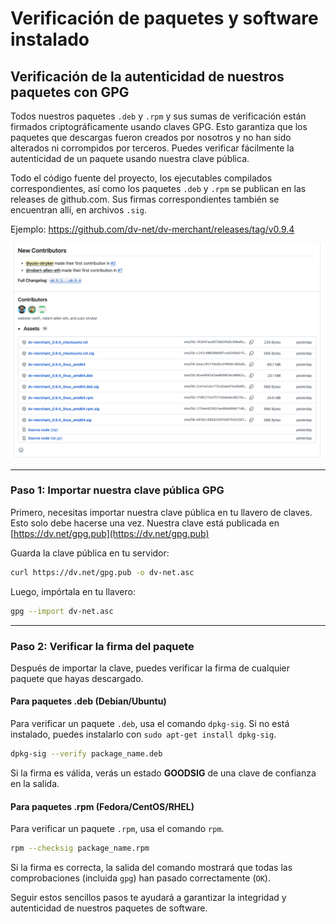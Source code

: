 # Verificación de paquetes y software instalado

## Verificación de la autenticidad de nuestros paquetes con GPG

Todos nuestros paquetes `.deb` y `.rpm` y sus sumas de verificación están firmados criptográficamente usando claves GPG. Esto garantiza que los paquetes que descargas fueron creados por nosotros y no han sido alterados ni corrompidos por terceros. Puedes verificar fácilmente la autenticidad de un paquete usando nuestra clave pública.

Todo el código fuente del proyecto, los ejecutables compilados correspondientes, así como los paquetes `.deb` y `.rpm` se publican en las releases de github.com. Sus firmas correspondientes también se encuentran allí, en archivos `.sig`.

Ejemplo: https://github.com/dv-net/dv-merchant/releases/tag/v0.9.4

![github-signed-assets.png](../../assets/images/security/github-signed-assets.png)

-----

### Paso 1: Importar nuestra clave pública GPG

Primero, necesitas importar nuestra clave pública en tu llavero de claves. Esto solo debe hacerse una vez. Nuestra clave está publicada en [https://dv.net/gpg.pub](https://dv.net/gpg.pub)

Guarda la clave pública en tu servidor:

```bash
curl https://dv.net/gpg.pub -o dv-net.asc
```

Luego, impórtala en tu llavero:

```bash
gpg --import dv-net.asc
```

-----

### Paso 2: Verificar la firma del paquete

Después de importar la clave, puedes verificar la firma de cualquier paquete que hayas descargado.

#### Para paquetes .deb (Debian/Ubuntu)

Para verificar un paquete `.deb`, usa el comando `dpkg-sig`. Si no está instalado, puedes instalarlo con 
`sudo apt-get install dpkg-sig`.

```bash
dpkg-sig --verify package_name.deb
```

Si la firma es válida, verás un estado **GOODSIG** de una clave de confianza en la salida.

#### Para paquetes .rpm (Fedora/CentOS/RHEL)

Para verificar un paquete `.rpm`, usa el comando `rpm`.

```bash
rpm --checksig package_name.rpm
```

Si la firma es correcta, la salida del comando mostrará que todas las comprobaciones (incluida `gpg`) han pasado 
correctamente (`OK`).

Seguir estos sencillos pasos te ayudará a garantizar la integridad y autenticidad de nuestros paquetes de software.
